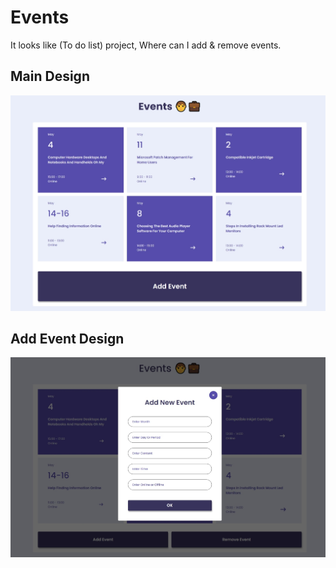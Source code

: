# Events
It looks like (To do list) project, Where can I add &amp; remove events.
## Main Design 
![](https://github.com/AbrarKhalil26/Events/blob/main/Design/Desktop.jpeg)
## Add Event Design
![](https://github.com/AbrarKhalil26/Events/blob/main/Design/Form_Add.jpeg)

